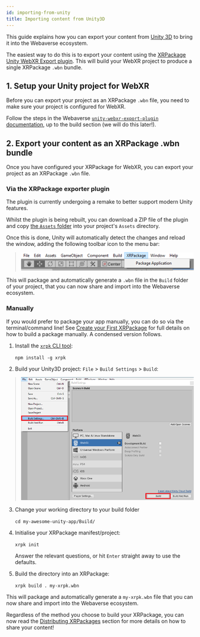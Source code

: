 ```yaml
---
id: importing-from-unity
title: Importing content from Unity3D
---
```


This guide explains how you can export your content from <a href="https://unity3d.com/" target="_blank" rel="noopener noreferrer">Unity 3D</a> to bring it into the Webaverse ecosystem.

The easiest way to do this is to export your content using the <a href="https://github.com/webaverse/unity-webxr-export-plugin" target="_blank" rel="noopener noreferrer">XRPackage Unity WebXR Export plugin</a>. This will build your WebXR project to produce a single XRPackage `.wbn` bundle.

## 1. Setup your Unity project for WebXR

Before you can export your project as an XRPackage `.wbn` file, you need to make sure your project is configured for WebXR.

Follow the steps in the Webaverse <a href="https://github.com/webaverse/unity-webxr-export-plugin/blob/master/docs/project-setup.md" target="_blank" rel="noopener noreferrer">`unity-webxr-export-plugin` documentation</a>, up to the build section (we will do this later!).

## 2. Export your content as an XRPackage .wbn bundle

Once you have configured your XRPackage for WebXR, you can export your project as an XRPackage `.wbn` file.

### Via the XRPackage exporter plugin

The plugin is currently undergoing a remake to better support modern Unity features.

Whilst the plugin is being rebuilt, you can download a ZIP file of the plugin and copy <a href="https://github.com/webaverse/unity-webxr-export-plugin/tree/master/Assets" target="_blank" rel="noopener noreferrer">the `Assets` folder</a> into your project's `Assets` directory.

Once this is done, Unity will automatically detect the changes and reload the window, adding the following toolbar icon to the menu bar:

> ![Unity XRPackage Exporter toolbar icon](/img/unity-exporter-1-package-app-btn.png)

This will package and automatically generate a `.wbn` file in the `Build` folder of your project, that you can now share and import into the Webaverse ecosystem.

### Manually

If you would prefer to package your app manually, you can do so via the terminal/command line! See [Create your First XRPackage](./2-creating-an-xrpk.md) for full details on how to build a package manually. A condensed version follows.

1. Install the <a href="https://github.com/webaverse/xrpackage-cli/" target="_blank" rel="noopener noreferrer">`xrpk` CLI tool</a>:

   `npm install -g xrpk`

2. Build your Unity3D project: `File` > `Build Settings` > `Build`:

> ![Unity Build panel](/img/unity-exporter-2-manual-build.png)

3. Change your working directory to your build folder

   `cd my-awesome-unity-app/Build/`

4. Initialise your XRPackage manifest/project:

   `xrpk init`

   Answer the relevant questions, or hit `Enter` straight away to use the defaults.

5. Build the directory into an XRPackage:

   `xrpk build . my-xrpk.wbn`

This will package and automatically generate a `my-xrpk.wbn` file that you can now share and import into the Webaverse ecosystem.

Regardless of the method you choose to build your XRPackage, you can now read the [Distributing XRPackages](./3-distributing-xrpackage.md) section for more details on how to share your content!
